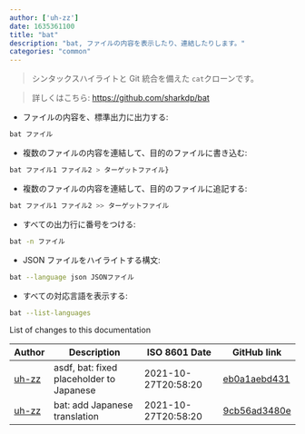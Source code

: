 ```yaml
---
author: ['uh-zz']
date: 1635361100
title: "bat"
description: "bat, ファイルの内容を表示したり、連結したりします。"
categories: "common"
---
```

> シンタックスハイライトと Git 統合を備えた `cat`クローンです。

> 詳しくはこちら: <https://github.com/sharkdp/bat>

- ファイルの内容を、標準出力に出力する:

```bash
bat ファイル
```

- 複数のファイルの内容を連結して、目的のファイルに書き込む:

```bash
bat ファイル1 ファイル2 > ターゲットファイル}
```

- 複数のファイルの内容を連結して、目的のファイルに追記する:

```bash
bat ファイル1 ファイル2 >> ターゲットファイル
```

- すべての出力行に番号をつける:

```bash
bat -n ファイル
```

- JSON ファイルをハイライトする構文:

```bash
bat --language json JSONファイル
```

- すべての対応言語を表示する:

```bash
bat --list-languages
```
List of changes to this documentation


Author | Description | ISO 8601 Date | GitHub link
------|-----|-----|-----
[uh-zz](mailto:uhzz.contact@gmail.com) | asdf, bat: fixed placeholder to Japanese | 2021-10-27T20:58:20 | [eb0a1aebd431](https://github.com/tldr-pages/tldr/commit/eb0a1aebd4315eb8245007a446f4b46a988d977d)
[uh-zz](mailto:uhzz.contact@gmail.com) | bat: add Japanese translation | 2021-10-27T20:58:20 | [9cb56ad3480e](https://github.com/tldr-pages/tldr/commit/9cb56ad3480e7147671e14ed7cdc73dda313523b)

